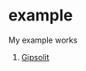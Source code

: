 # example
My example works

1. [Gipsolit](https://github.com/Amir-Gimadiev/example/tree/main/Gipsolit/index.min.html "Необязательная подсказка")
